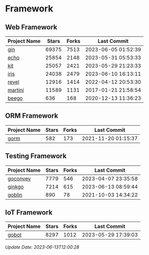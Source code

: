 # Framework

## Web Framework
| Project Name | Stars | Forks | Last Commit |
| ------------ | ----- | ----- | ----------- |
| [gin](https://github.com/gin-gonic/gin) | 69375 | 7513 | 2023-06-05 01:52:39 |
| [echo](https://github.com/labstack/echo) | 25854 | 2148 | 2023-05-31 05:53:33 |
| [kit](https://github.com/go-kit/kit) | 25057 | 2421 | 2023-05-29 21:23:33 |
| [iris](https://github.com/kataras/iris) | 24038 | 2479 | 2023-06-10 16:13:11 |
| [revel](https://github.com/revel/revel) | 12916 | 1414 | 2022-04-12 20:53:30 |
| [martini](https://github.com/go-martini/martini) | 11589 | 1131 | 2017-01-21 21:58:54 |
| [beego](https://github.com/astaxie/beego) | 636 | 168 | 2020-12-13 11:36:23 |

## ORM Framework
| Project Name | Stars | Forks | Last Commit |
| ------------ | ----- | ----- | ----------- |
| [gorm](https://github.com/jinzhu/gorm) | 582 | 173 | 2021-11-20 01:15:37 |

## Testing Framework
| Project Name | Stars | Forks | Last Commit |
| ------------ | ----- | ----- | ----------- |
| [goconvey](https://github.com/smartystreets/goconvey) | 7779 | 546 | 2023-04-07 23:35:58 |
| [ginkgo](https://github.com/onsi/ginkgo) | 7214 | 615 | 2023-06-13 08:59:44 |
| [goblin](https://github.com/franela/goblin) | 890 | 78 | 2021-10-03 14:34:22 |

## IoT Framework
| Project Name | Stars | Forks | Last Commit |
| ------------ | ----- | ----- | ----------- |
| [gobot](https://github.com/hybridgroup/gobot) | 8297 | 1012 | 2023-05-29 17:39:03 |

*Update Date: 2023-06-13T12:00:28*